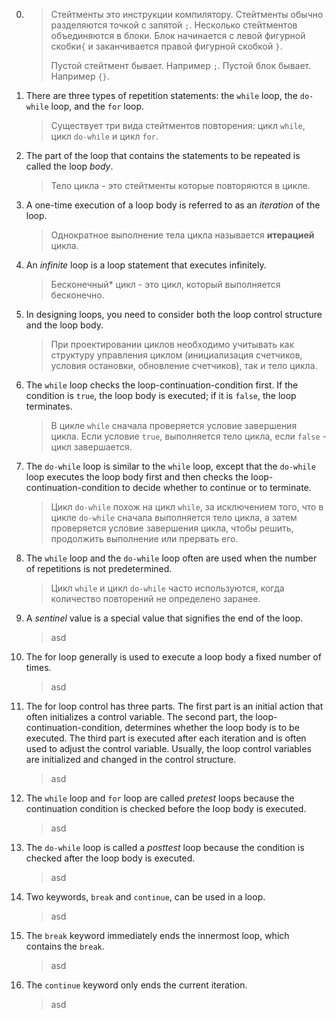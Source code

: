 0. > Cтейтменты это инструкции компилятору. Cтейтменты обычно разделяются точкой с запятой `;`. Несколько стейтментов объединяются в блоки. Блок начинается с левой фигурной скобки`{` и заканчивается правой фигурной скобкой `}`.
   >
   > Пустой стейтмент бывает. Например `;`.
   > Пустой блок бывает. Например `{}`.

1. There are three types of repetition statements: the `while` loop, the `do-while` loop, and the `for` loop.
   > Существует три вида стейтментов повторения: цикл `while`, цикл `do-while` и цикл `for`.
   > 
3. The part of the loop that contains the statements to be repeated is called the loop *body*.
   > Тело цикла - это стейтменты которые повторяются в цикле.
   > 
5. A one-time execution of a loop body is referred to as an *iteration* of the loop.
   > Однократное выполнение тела цикла называется **итерацией** цикла.
   > 
7. An *infinite* loop is a loop statement that executes infinitely.
   > Бесконечный* цикл - это цикл, который выполняется бесконечно.
   > 
9. In designing loops, you need to consider both the loop control structure and the loop body.
    > При проектировании циклов необходимо учитывать как структуру управления циклом (инициализация счетчиков, условия остановки, обновление счетчиков), так и тело цикла.
    > 
7. The `while` loop checks the loop-continuation-condition first. If the condition is `true`, the loop body is executed; if it is `false`, the loop terminates.
   > В цикле `while` сначала проверяется условие завершения цикла. Если условие `true`, выполняется тело цикла, если `false` - цикл завершается.
   > 
9. The `do-while` loop is similar to the `while` loop, except that the `do-while` loop executes the loop body first and then checks the loop-continuation-condition to decide whether to continue or to terminate.
    > Цикл `do-while` похож на цикл `while`, за исключением того, что в цикле `do-while` сначала выполняется тело цикла, а затем проверяется условие завершения цикла, чтобы решить, продолжить выполнение или прервать его.
    > 
11. The `while` loop and the `do-while` loop often are used when the number of repetitions is not predetermined.
    > Цикл `while` и цикл `do-while` часто используются, когда количество повторений не определено заранее.
    > 
13. A *sentinel* value is a special value that signifies the end of the loop.
    > asd
    > 
15. The for loop generally is used to execute a loop body a fixed number of times.
    > asd
    > 
17. The for loop control has three parts. The first part is an initial action that often initializes a control variable. The second part, the loop-continuation-condition, determines whether the loop body is to be executed. The third part is executed after each iteration and is often used to adjust the control variable. Usually, the loop control variables are initialized and changed in the control structure.
    > asd
    > 
19. The `while` loop and `for` loop are called *pretest* loops because the continuation condition is checked before the loop body is executed.
    > asd
    >
21. The `do-while` loop is called a *posttest* loop because the condition is checked after the loop body is executed.
    > asd
    > 
23. Two keywords, `break` and `continue`, can be used in a loop.
    > asd
    > 
25. The `break` keyword immediately ends the innermost loop, which contains the `break`.
    > asd
    > 
27. The `continue` keyword only ends the current iteration.
    > asd
    >
